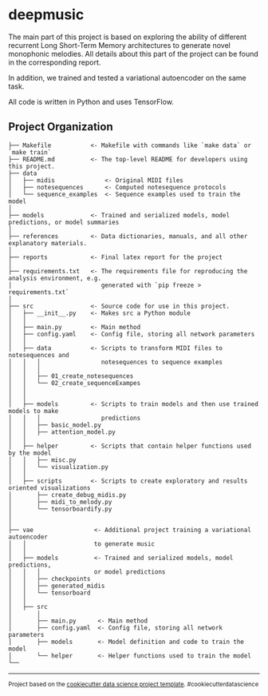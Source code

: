 deepmusic
==============================

The main part of this project is based on exploring the ability of different recurrent Long Short-Term Memory architectures to generate novel monophonic melodies. All details about this part of the project can be found in the corresponding report.

In addition, we trained and tested a variational autoencoder on the same task.

All code is written in Python and uses TensorFlow. 

Project Organization
------------

    ├── Makefile           <- Makefile with commands like `make data` or `make train`
    ├── README.md          <- The top-level README for developers using this project.
    ├── data
    │   ├── midis              <- Original MIDI files 
    │   ├── notesequences      <- Computed notesequence protocols 
    │   └── sequence_examples  <- Sequence examples used to train the model 
    │
    ├── models             <- Trained and serialized models, model predictions, or model summaries
    │
    ├── references         <- Data dictionaries, manuals, and all other explanatory materials.
    │
    ├── reports            <- Final latex report for the project 
    │
    ├── requirements.txt   <- The requirements file for reproducing the analysis environment, e.g.
    │                         generated with `pip freeze > requirements.txt`
    │
    ├── src                <- Source code for use in this project.
    │   ├── __init__.py    <- Makes src a Python module
    │   │
    │   ├── main.py        <- Main method 
    │   ├── config.yaml    <- Config file, storing all network parameters 
    │   │
    │   ├── data           <- Scripts to transform MIDI files to notesequences and 
    │   │   │                 notesequences to sequence examples
    │   │   │                 
    │   │   ├── 01_create_notesequences 
    │   │   └── 02_create_sequenceExampes 
    │   │
    │   │
    │   ├── models         <- Scripts to train models and then use trained models to make
    │   │   │                 predictions
    │   │   ├── basic_model.py
    │   │   ├── attention_model.py
    │   │
    │   ├── helper         <- Scripts that contain helper functions used by the model 
    │   │   ├── misc.py
    │   │   └── visualization.py
    │   │
    │   ├── scripts        <- Scripts to create exploratory and results oriented visualizations
    │       ├── create_debug_midis.py 
    │       ├── midi_to_melody.py
    │       └── tensorboardify.py 
    │   
    │   
    ├── vae                 <- Additional project training a variational autoencoder
    │   │                   to generate music
    │   │                   
    │   ├── models          <- Trained and serialized models, model predictions, 
    │   │   │               or model predictions
    │   │   ├── checkpoints 
    │   │   ├── generated_midis 
    │   │   └── tensorboard 
    │   │                   
    │   ├── src
    │       │                 
    │       ├── main.py      <- Main method 
    │       ├── config.yaml  <- Config file, storing all network parameters
    │       ├── models       <- Model definition and code to train the model
    │       └── helper       <- Helper functions used to train the model 
    └── 


--------

<p><small>Project based on the <a target="_blank" href="https://drivendata.github.io/cookiecutter-data-science/">cookiecutter data science project template</a>. #cookiecutterdatascience</small></p>
